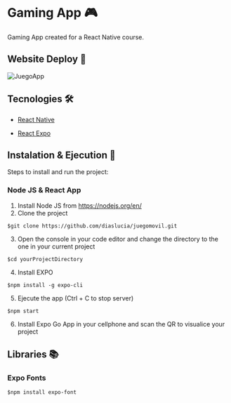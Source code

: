 # Gaming App 🎮
 
Gaming App created for a React Native course.

## Website Deploy 🏁

![JuegoApp](https://user-images.githubusercontent.com/88150989/172034290-4ab45997-d89c-40a7-96ab-0a05ec31a184.gif)

## Tecnologies 🛠️

- [React Native](https://reactnative.dev/)

- [React Expo](https://expo.dev/)

## Instalation & Ejecution 🚀

Steps to install and run the project:

### Node JS & React App

1. Install Node JS from https://nodejs.org/en/
2. Clone the project
```
$git clone https://github.com/diaslucia/juegomovil.git
```
3. Open the console in your code editor and change the directory to the one in your current project
```
$cd yourProjectDirectory
```
4. Install EXPO
```
$npm install -g expo-cli
```
5. Ejecute the app (Ctrl + C to stop server)
```
$npm start
```
6. Install Expo Go App in your cellphone and scan the QR to visualice your project

## Libraries 📚

### Expo Fonts
```
$npm install expo-font
```

